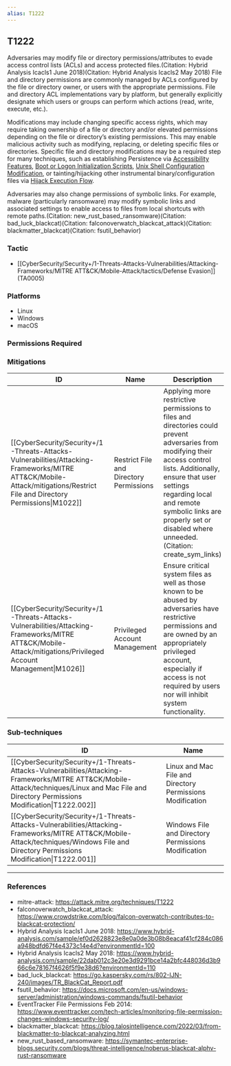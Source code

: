 ```yaml
---
alias: T1222
---
```


## T1222

Adversaries may modify file or directory permissions/attributes to evade access control lists (ACLs) and access protected files.(Citation: Hybrid Analysis Icacls1 June 2018)(Citation: Hybrid Analysis Icacls2 May 2018) File and directory permissions are commonly managed by ACLs configured by the file or directory owner, or users with the appropriate permissions. File and directory ACL implementations vary by platform, but generally explicitly designate which users or groups can perform which actions (read, write, execute, etc.).

Modifications may include changing specific access rights, which may require taking ownership of a file or directory and/or elevated permissions depending on the file or directory’s existing permissions. This may enable malicious activity such as modifying, replacing, or deleting specific files or directories. Specific file and directory modifications may be a required step for many techniques, such as establishing Persistence via [Accessibility Features](https://attack.mitre.org/techniques/T1546/008), [Boot or Logon Initialization Scripts](https://attack.mitre.org/techniques/T1037), [Unix Shell Configuration Modification](https://attack.mitre.org/techniques/T1546/004), or tainting/hijacking other instrumental binary/configuration files via [Hijack Execution Flow](https://attack.mitre.org/techniques/T1574).

Adversaries may also change permissions of symbolic links. For example, malware (particularly ransomware) may modify symbolic links and associated settings to enable access to files from local shortcuts with remote paths.(Citation: new_rust_based_ransomware)(Citation: bad_luck_blackcat)(Citation: falconoverwatch_blackcat_attack)(Citation: blackmatter_blackcat)(Citation: fsutil_behavior) 


### Tactic
- [[CyberSecurity/Security+/1-Threats-Attacks-Vulnerabilities/Attacking-Frameworks/MITRE ATT&CK/Mobile-Attack/tactics/Defense Evasion]] (TA0005)

### Platforms
- Linux
- Windows
- macOS

### Permissions Required

### Mitigations

| ID | Name | Description |
| --- | --- | --- |
| [[CyberSecurity/Security+/1-Threats-Attacks-Vulnerabilities/Attacking-Frameworks/MITRE ATT&CK/Mobile-Attack/mitigations/Restrict File and Directory Permissions\|M1022]] | Restrict File and Directory Permissions | Applying more restrictive permissions to files and directories could prevent adversaries from modifying their access control lists. Additionally, ensure that user settings regarding local and remote symbolic links are properly set or disabled where unneeded.(Citation: create_sym_links) |
| [[CyberSecurity/Security+/1-Threats-Attacks-Vulnerabilities/Attacking-Frameworks/MITRE ATT&CK/Mobile-Attack/mitigations/Privileged Account Management\|M1026]] | Privileged Account Management | Ensure critical system files as well as those known to be abused by adversaries have restrictive permissions and are owned by an appropriately privileged account, especially if access is not required by users nor will inhibit system functionality. |

### Sub-techniques

| ID | Name |
| --- | --- |
| [[CyberSecurity/Security+/1-Threats-Attacks-Vulnerabilities/Attacking-Frameworks/MITRE ATT&CK/Mobile-Attack/techniques/Linux and Mac File and Directory Permissions Modification\|T1222.002]] | Linux and Mac File and Directory Permissions Modification |
| [[CyberSecurity/Security+/1-Threats-Attacks-Vulnerabilities/Attacking-Frameworks/MITRE ATT&CK/Mobile-Attack/techniques/Windows File and Directory Permissions Modification\|T1222.001]] | Windows File and Directory Permissions Modification |


---
### References

- mitre-attack: https://attack.mitre.org/techniques/T1222
- falconoverwatch_blackcat_attack: https://www.crowdstrike.com/blog/falcon-overwatch-contributes-to-blackcat-protection/
- Hybrid Analysis Icacls1 June 2018: https://www.hybrid-analysis.com/sample/ef0d2628823e8e0a0de3b08b8eacaf41cf284c086a948bdfd67f4e4373c14e4d?environmentId=100
- Hybrid Analysis Icacls2 May 2018: https://www.hybrid-analysis.com/sample/22dab012c3e20e3d9291bce14a2bfc448036d3b966c6e78167f4626f5f9e38d6?environmentId=110
- bad_luck_blackcat: https://go.kaspersky.com/rs/802-IJN-240/images/TR_BlackCat_Report.pdf
- fsutil_behavior: https://docs.microsoft.com/en-us/windows-server/administration/windows-commands/fsutil-behavior
- EventTracker File Permissions Feb 2014: https://www.eventtracker.com/tech-articles/monitoring-file-permission-changes-windows-security-log/
- blackmatter_blackcat: https://blog.talosintelligence.com/2022/03/from-blackmatter-to-blackcat-analyzing.html
- new_rust_based_ransomware: https://symantec-enterprise-blogs.security.com/blogs/threat-intelligence/noberus-blackcat-alphv-rust-ransomware
